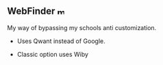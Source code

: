 ## WebFinder <img src="https://webfinder.ml/assets/9d106a7c24d36c42d872fc80b2ebff84_ySgtJPk8KU.icns.png" alt="mac" width="16"/>
My way of bypassing my schools anti customization.

- Uses Qwant instead of Google.

- Classic option uses Wiby
